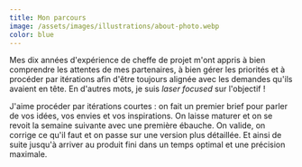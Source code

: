 ```yaml
---
title: Mon parcours
image: /assets/images/illustrations/about-photo.webp
color: blue
---
```

Mes dix années d'expérience de cheffe de projet m'ont appris à bien comprendre les attentes de mes partenaires, à bien gérer les priorités et à procéder par itérations afin d'être toujours alignée avec les demandes qu'ils avaient en tête. En d'autres mots, je suis _laser focused_ sur l'objectif !

J'aime procéder par itérations courtes : on fait un premier brief pour parler de vos idées, vos envies et vos inspirations. On laisse maturer et on se revoit la semaine suivante avec une première ébauche. On valide, on corrige ce qu'il faut et on passe sur une version plus détaillée. Et ainsi de suite jusqu'à arriver au produit fini dans un temps optimal et une précision maximale.